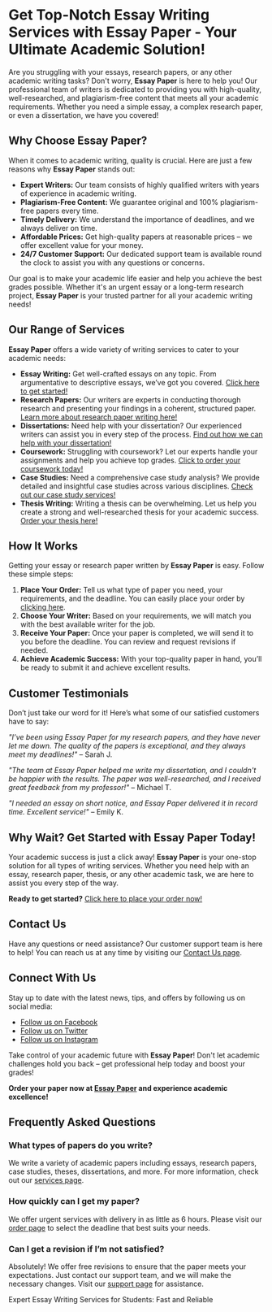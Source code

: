 <h1>Get Top-Notch Essay Writing Services with <strong>Essay Paper</strong> - Your Ultimate Academic Solution!</h1>

<p>Are you struggling with your essays, research papers, or any other academic writing tasks? Don't worry, <strong>Essay Paper</strong> is here to help you! Our professional team of writers is dedicated to providing you with high-quality, well-researched, and plagiarism-free content that meets all your academic requirements. Whether you need a simple essay, a complex research paper, or even a dissertation, we have you covered!</p>

<h2>Why Choose <strong>Essay Paper</strong>?</h2>

<p>When it comes to academic writing, quality is crucial. Here are just a few reasons why <strong>Essay Paper</strong> stands out:</p>

<ul>
  <li><strong>Expert Writers:</strong> Our team consists of highly qualified writers with years of experience in academic writing.</li>
  <li><strong>Plagiarism-Free Content:</strong> We guarantee original and 100% plagiarism-free papers every time.</li>
  <li><strong>Timely Delivery:</strong> We understand the importance of deadlines, and we always deliver on time.</li>
  <li><strong>Affordable Prices:</strong> Get high-quality papers at reasonable prices – we offer excellent value for your money.</li>
  <li><strong>24/7 Customer Support:</strong> Our dedicated support team is available round the clock to assist you with any questions or concerns.</li>
</ul>

<p>Our goal is to make your academic life easier and help you achieve the best grades possible. Whether it's an urgent essay or a long-term research project, <strong>Essay Paper</strong> is your trusted partner for all your academic writing needs!</p>

<h2>Our Range of Services</h2>

<p><strong>Essay Paper</strong> offers a wide variety of writing services to cater to your academic needs:</p>

<ul>
  <li><strong>Essay Writing:</strong> Get well-crafted essays on any topic. From argumentative to descriptive essays, we’ve got you covered. <a href="https://tinyurl.com/topessay?keyword=essay+paper">Click here to get started!</a></li>
  <li><strong>Research Papers:</strong> Our writers are experts in conducting thorough research and presenting your findings in a coherent, structured paper. <a href="https://tinyurl.com/topessay?keyword=essay+paper">Learn more about research paper writing here!</a></li>
  <li><strong>Dissertations:</strong> Need help with your dissertation? Our experienced writers can assist you in every step of the process. <a href="https://tinyurl.com/topessay?keyword=essay+paper">Find out how we can help with your dissertation!</a></li>
  <li><strong>Coursework:</strong> Struggling with coursework? Let our experts handle your assignments and help you achieve top grades. <a href="https://tinyurl.com/topessay?keyword=essay+paper">Click to order your coursework today!</a></li>
  <li><strong>Case Studies:</strong> Need a comprehensive case study analysis? We provide detailed and insightful case studies across various disciplines. <a href="https://tinyurl.com/topessay?keyword=essay+paper">Check out our case study services!</a></li>
  <li><strong>Thesis Writing:</strong> Writing a thesis can be overwhelming. Let us help you create a strong and well-researched thesis for your academic success. <a href="https://tinyurl.com/topessay?keyword=essay+paper">Order your thesis here!</a></li>
</ul>

<h2>How It Works</h2>

<p>Getting your essay or research paper written by <strong>Essay Paper</strong> is easy. Follow these simple steps:</p>

<ol>
  <li><strong>Place Your Order:</strong> Tell us what type of paper you need, your requirements, and the deadline. You can easily place your order by <a href="https://tinyurl.com/topessay?keyword=essay+paper">clicking here</a>.</li>
  <li><strong>Choose Your Writer:</strong> Based on your requirements, we will match you with the best available writer for the job.</li>
  <li><strong>Receive Your Paper:</strong> Once your paper is completed, we will send it to you before the deadline. You can review and request revisions if needed.</li>
  <li><strong>Achieve Academic Success:</strong> With your top-quality paper in hand, you’ll be ready to submit it and achieve excellent results.</li>
</ol>

<h2>Customer Testimonials</h2>

<p>Don’t just take our word for it! Here’s what some of our satisfied customers have to say:</p>

<p><em>"I’ve been using Essay Paper for my research papers, and they have never let me down. The quality of the papers is exceptional, and they always meet my deadlines!"</em> – Sarah J.</p>

<p><em>"The team at Essay Paper helped me write my dissertation, and I couldn't be happier with the results. The paper was well-researched, and I received great feedback from my professor!"</em> – Michael T.</p>

<p><em>"I needed an essay on short notice, and Essay Paper delivered it in record time. Excellent service!"</em> – Emily K.</p>

<h2>Why Wait? Get Started with <strong>Essay Paper</strong> Today!</h2>

<p>Your academic success is just a click away! <strong>Essay Paper</strong> is your one-stop solution for all types of writing services. Whether you need help with an essay, research paper, thesis, or any other academic task, we are here to assist you every step of the way.</p>

<p><strong>Ready to get started?</strong> <a href="https://tinyurl.com/topessay?keyword=essay+paper">Click here to place your order now!</a></p>

<h2>Contact Us</h2>

<p>Have any questions or need assistance? Our customer support team is here to help! You can reach us at any time by visiting our <a href="https://tinyurl.com/topessay?keyword=essay+paper">Contact Us page</a>.</p>

<h2>Connect With Us</h2>

<p>Stay up to date with the latest news, tips, and offers by following us on social media:</p>

<ul>
  <li><a href="https://tinyurl.com/topessay?keyword=essay+paper">Follow us on Facebook</a></li>
  <li><a href="https://tinyurl.com/topessay?keyword=essay+paper">Follow us on Twitter</a></li>
  <li><a href="https://tinyurl.com/topessay?keyword=essay+paper">Follow us on Instagram</a></li>
</ul>

<p>Take control of your academic future with <strong>Essay Paper</strong>! Don't let academic challenges hold you back – get professional help today and boost your grades!</p>

<p><strong>Order your paper now at <a href="https://tinyurl.com/topessay?keyword=essay+paper">Essay Paper</a> and experience academic excellence!</strong></p>

<h2>Frequently Asked Questions</h2>

<h3>What types of papers do you write?</h3>
<p>We write a variety of academic papers including essays, research papers, case studies, theses, dissertations, and more. For more information, check out our <a href="https://tinyurl.com/topessay?keyword=essay+paper">services page</a>.</p>

<h3>How quickly can I get my paper?</h3>
<p>We offer urgent services with delivery in as little as 6 hours. Please visit our <a href="https://tinyurl.com/topessay?keyword=essay+paper">order page</a> to select the deadline that best suits your needs.</p>

<h3>Can I get a revision if I’m not satisfied?</h3>
<p>Absolutely! We offer free revisions to ensure that the paper meets your expectations. Just contact our support team, and we will make the necessary changes. Visit our <a href="https://tinyurl.com/topessay?keyword=essay+paper">support page</a> for assistance.</p>
Expert Essay Writing Services for Students: Fast and Reliable
